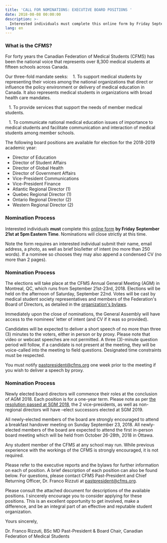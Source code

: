```yaml
---
title: 'CALL FOR NOMINATIONS: EXECUTIVE BOARD POSITIONS '
date: 2018-08-08 00:00:00
description: >-
  Interested individuals must complete this online form by Friday September 21st at 5pm Eastern Time. Nominations will close strictly at this time.
lang: en
---
```


**<u><span style="font-family:&quot;DengXian Light&quot;"></span></u>**

### What is the CFMS? 

For forty years the Canadian Federation of Medical Students (CFMS) has been the national voice that represents over 8,300 medical students at fifteen schools across Canada.  

Our three-fold mandate seeks: 
&nbsp;&nbsp; 1. To support medical students by representing their voices among the national organizations that direct or influence the policy environment or delivery of medical education in Canada. It also represents medical students in organizations with broad health care mandates.  

&nbsp;&nbsp; 1. To provide services that support the needs of member medical students.  

&nbsp;&nbsp; 1. To communicate national medical education issues of importance to medical students and facilitate communication and interaction of medical students among member schools.  

The following board positions are available for election for the 2018-2019 academic year: 
* Director of Education  
* Director of Student Affairs 
* Director of Global Health  
* Director of Government Affairs 
* Vice-President Communications  
* Vice-President Finance  
* Atlantic Regional Director (1)  
* Quebec Regional Director (1) 
* Ontario Regional Director (2)  
* Western Regional Director (2)  

### Nomination Process

Interested individuals **must** complete this [online form](https://form.jotform.com/farizzuti/CFMSAGM2018-BoardNominations) **by Friday September 21st at 5pm Eastern Time**. Nominations will close strictly at this time.

Note the form requires an interested individual submit their name, email address, a photo, as well as brief bio/letter of intent (no more than 250 words). If a nominee so chooses they may also append a condensed CV (no more than 2 pages).

### Nomination Process

The elections will take place at the CFMS Annual General Meeting (AGM) in Montreal, QC, which runs from September 21st-23rd, 2018. Elections will be held on the afternoon of Saturday, September 22nd. Votes will be cast by medical student society representatives and members of the Federation's Board of Directors, as detailed in the [organization's bylaws](https://www.cfms.org/files/internal-policy-bylaws/cfms-bylaws.pdf). 

Immediately upon the close of nominations, the General Assembly will have access to the nominees’ letter of intent (and CV if it was so provided). 

Candidates will be expected to deliver a short speech of no more than three (3) minutes to the voters, either in person or by proxy. Please note that video or webcast speeches are not permitted. A three (3)-minute question period will follow, if a candidate is not present at the meeting, they will be voice-called into the meeting to field questions. Designated time constraints must be respected. 

You must notify [pastpresident@cfms.org](mailto:pastpresident@cfms.org) one week prior to the meeting if you wish to deliver a speech by proxy.

### Nomination Process

Newly elected board directors will commence their roles at the conclusion of AGM 2018.
Each position is for a one-year term. Please note as per [the resolution passed at SGM 2018](https://www.cfms.org/files/meetings/sgm-2018/resolutions/GC-SGM-Motion1-Elections-Timeline.pdf), the 2 vice-presidents, as well as non-regional directors will have –elect successors elected at SGM 2019. 

All newly-elected members of the board are strongly encouraged to attend a breakfast handover meeting on Sunday September 23, 2018.
All newly-elected members of the board are expected to attend the first in-person board meeting which will be held from October 26-28th, 2018 in Ottawa. 

Any student member of the CFMS at any school may run. While previous experience with the workings of the CFMS is strongly encouraged, it is not required. 

Please refer to the executive reports and the bylaws for further information on each of position. A brief description of each position can also be found below. For questions, please contact CFMS Past-President and Chief Returning Officer, Dr. Franco Rizzuti at [pastpresident@cfms.org](mailto:pastpresident@cfms.org). 

Please consult the attached document for descriptions of the available positions. I sincerely encourage you to consider applying for these positions. This is an excellent opportunity to get involved, make a difference, and be an integral part of an effective and reputable student organization.  

Yours sincerely, 

Dr.  Franco Rizzuti, BSc MD
Past-President & Board Chair, Canadian Federation of Medical Students
